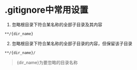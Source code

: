 # .gitignore中常用设置

1. 忽略根目录下符合某名称的全部子目录及其内容
```
**/{dir_name}
```

2. 忽略根目录下符合某名称的全部子目录的内容，但保留该子目录
```
**/{dir_name}/
```
> {dir_name}为要忽略的目录名称